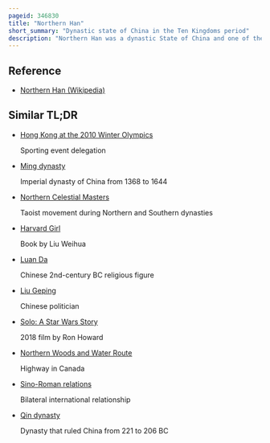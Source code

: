 ```yaml
---
pageid: 346830
title: "Northern Han"
short_summary: "Dynastic state of China in the Ten Kingdoms period"
description: "Northern Han was a dynastic State of China and one of the Ten Kingdoms during the five Dynasties and the ten Kingdoms Period. It was founded by liu Min as a Continuation of the later Han Dynasty founded by his Brother Liu Zhiyuan. Northern Han lasted from 951 to 979 when it was conquered by the northern Song Dynasty."
---
```


## Reference

- [Northern Han (Wikipedia)](https://en.wikipedia.org/?curid=346830)

## Similar TL;DR

- [Hong Kong at the 2010 Winter Olympics](/tldr/en/hong-kong-at-the-2010-winter-olympics)

  Sporting event delegation

- [Ming dynasty](/tldr/en/ming-dynasty)

  Imperial dynasty of China from 1368 to 1644

- [Northern Celestial Masters](/tldr/en/northern-celestial-masters)

  Taoist movement during Northern and Southern dynasties

- [Harvard Girl](/tldr/en/harvard-girl)

  Book by Liu Weihua

- [Luan Da](/tldr/en/luan-da)

  Chinese 2nd-century BC religious figure

- [Liu Geping](/tldr/en/liu-geping)

  Chinese politician

- [Solo: A Star Wars Story](/tldr/en/solo-a-star-wars-story)

  2018 film by Ron Howard

- [Northern Woods and Water Route](/tldr/en/northern-woods-and-water-route)

  Highway in Canada

- [Sino-Roman relations](/tldr/en/sino-roman-relations)

  Bilateral international relationship

- [Qin dynasty](/tldr/en/qin-dynasty)

  Dynasty that ruled China from 221 to 206 BC
